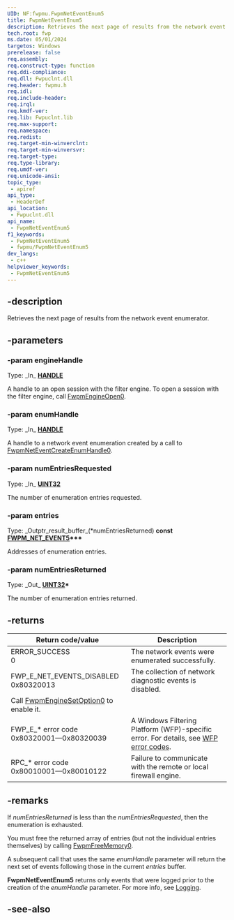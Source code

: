```yaml
---
UID: NF:fwpmu.FwpmNetEventEnum5
title: FwpmNetEventEnum5
description: Retrieves the next page of results from the network event enumerator.
tech.root: fwp
ms.date: 05/01/2024
targetos: Windows
prerelease: false
req.assembly: 
req.construct-type: function
req.ddi-compliance: 
req.dll: Fwpuclnt.dll
req.header: fwpmu.h
req.idl: 
req.include-header: 
req.irql: 
req.kmdf-ver: 
req.lib: Fwpuclnt.lib
req.max-support: 
req.namespace: 
req.redist: 
req.target-min-winverclnt: 
req.target-min-winversvr: 
req.target-type: 
req.type-library: 
req.umdf-ver: 
req.unicode-ansi: 
topic_type:
 - apiref
api_type:
 - HeaderDef
api_location:
 - Fwpuclnt.dll
api_name:
 - FwpmNetEventEnum5
f1_keywords:
 - FwpmNetEventEnum5
 - fwpmu/FwpmNetEventEnum5
dev_langs:
 - c++
helpviewer_keywords:
 - FwpmNetEventEnum5
---
```


## -description

Retrieves the next page of results from the network event enumerator.

## -parameters

### -param engineHandle

Type: \_In\_ **[HANDLE](/windows/win32/winprog/windows-data-types)**

A handle to an open session with the filter engine. To open a session with the filter engine, call [FwpmEngineOpen0](/windows/win32/api/fwpmu/nf-fwpmu-fwpmengineopen0).

### -param enumHandle

Type: \_In\_ **[HANDLE](/windows/win32/winprog/windows-data-types)**

A handle to a network event enumeration created by a call to [FwpmNetEventCreateEnumHandle0](/windows/win32/api/fwpmu/nf-fwpmu-fwpmneteventcreateenumhandle0).

### -param numEntriesRequested

Type: \_In\_ **[UINT32](/windows/win32/winprog/windows-data-types)**

The number of enumeration entries requested.

### -param entries

Type: \_Outptr\_result\_buffer\_\(*numEntriesReturned\) **const [FWPM_NET_EVENT5](/windows/win32/api/fwpmtypes/ns-fwpmtypes-fwpm_net_event5)\*\*\***

Addresses of enumeration entries.

### -param numEntriesReturned

Type: \_Out\_ **[UINT32](/windows/win32/winprog/windows-data-types)\***

The number of enumeration entries returned.

## -returns

|Return code/value|Description|
|-|-|
|ERROR_SUCCESS<br/>0|The network events were enumerated successfully.|
|FWP_E_NET_EVENTS_DISABLED<br/>0x80320013|The collection of network diagnostic events is disabled.
Call [FwpmEngineSetOption0](/windows/win32/api/fwpmu/nf-fwpmu-fwpmenginesetoption0) to enable it.|
|FWP_E_* error code<br/>0x80320001—0x80320039|A Windows Filtering Platform (WFP)-specific error. For details, see [WFP error codes](/windows/win32/fwp/wfp-error-codes).|
|RPC_* error code<br/>0x80010001—0x80010122|Failure to communicate with the remote or local firewall engine.|

## -remarks

If *numEntriesReturned* is less than the *numEntriesRequested*, then the enumeration is exhausted.

You must free the returned array of entries (but not the individual entries themselves) by calling [FwpmFreeMemory0](/windows/win32/api/fwpmu/nf-fwpmu-fwpmfreememory0).

A subsequent call that uses the same *enumHandle* parameter will return the next set of events following those in the current *entries* buffer.

**FwpmNetEventEnum5** returns only events that were logged prior to the creation of the *enumHandle* parameter. For more info, see [Logging](/windows/win32/fwp/logging).

## -see-also
